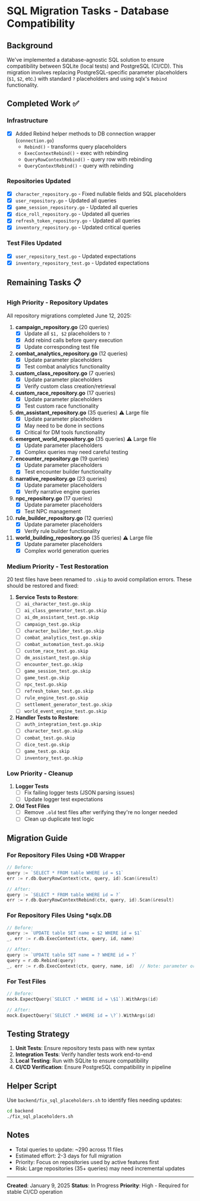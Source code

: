 # SQL Migration Tasks - Database Compatibility

## Background

We've implemented a database-agnostic SQL solution to ensure compatibility between SQLite (local tests) and PostgreSQL (CI/CD). This migration involves replacing PostgreSQL-specific parameter placeholders (`$1`, `$2`, etc.) with standard `?` placeholders and using sqlx's `Rebind` functionality.

## Completed Work ✅

### Infrastructure
- [x] Added Rebind helper methods to DB connection wrapper (`connection.go`)
  - `Rebind()` - transforms query placeholders
  - `ExecContextRebind()` - exec with rebinding
  - `QueryRowContextRebind()` - query row with rebinding
  - `QueryContextRebind()` - query with rebinding

### Repositories Updated
- [x] `character_repository.go` - Fixed nullable fields and SQL placeholders
- [x] `user_repository.go` - Updated all queries
- [x] `game_session_repository.go` - Updated all queries
- [x] `dice_roll_repository.go` - Updated all queries
- [x] `refresh_token_repository.go` - Updated all queries
- [x] `inventory_repository.go` - Updated critical queries

### Test Files Updated
- [x] `user_repository_test.go` - Updated expectations
- [x] `inventory_repository_test.go` - Updated expectations

## Remaining Tasks 📋

### High Priority - Repository Updates

All repository migrations completed June 12, 2025:

1. **campaign_repository.go** (20 queries)
   - [x] Update all `$1, $2` placeholders to `?`
   - [x] Add rebind calls before query execution
   - [x] Update corresponding test file

2. **combat_analytics_repository.go** (12 queries)
   - [x] Update parameter placeholders
   - [x] Test combat analytics functionality

3. **custom_class_repository.go** (7 queries)
   - [x] Update parameter placeholders
   - [x] Verify custom class creation/retrieval

4. **custom_race_repository.go** (17 queries)
   - [x] Update parameter placeholders
   - [x] Test custom race functionality

5. **dm_assistant_repository.go** (35 queries) ⚠️ Large file
   - [x] Update parameter placeholders
   - [x] May need to be done in sections
   - [x] Critical for DM tools functionality

6. **emergent_world_repository.go** (35 queries) ⚠️ Large file
   - [x] Update parameter placeholders
   - [x] Complex queries may need careful testing

7. **encounter_repository.go** (19 queries)
   - [x] Update parameter placeholders
   - [x] Test encounter builder functionality

8. **narrative_repository.go** (23 queries)
   - [x] Update parameter placeholders
   - [x] Verify narrative engine queries

9. **npc_repository.go** (17 queries)
   - [x] Update parameter placeholders
   - [x] Test NPC management

10. **rule_builder_repository.go** (12 queries)
    - [x] Update parameter placeholders
    - [x] Verify rule builder functionality

11. **world_building_repository.go** (35 queries) ⚠️ Large file
    - [x] Update parameter placeholders
    - [x] Complex world generation queries

### Medium Priority - Test Restoration

20 test files have been renamed to `.skip` to avoid compilation errors. These should be restored and fixed:

1. **Service Tests to Restore**:
   - [ ] `ai_character_test.go.skip`
   - [ ] `ai_class_generator_test.go.skip`
   - [ ] `ai_dm_assistant_test.go.skip`
   - [ ] `campaign_test.go.skip`
   - [ ] `character_builder_test.go.skip`
   - [ ] `combat_analytics_test.go.skip`
   - [ ] `combat_automation_test.go.skip`
   - [ ] `custom_race_test.go.skip`
   - [ ] `dm_assistant_test.go.skip`
   - [ ] `encounter_test.go.skip`
   - [ ] `game_session_test.go.skip`
   - [ ] `game_test.go.skip`
   - [ ] `npc_test.go.skip`
   - [ ] `refresh_token_test.go.skip`
   - [ ] `rule_engine_test.go.skip`
   - [ ] `settlement_generator_test.go.skip`
   - [ ] `world_event_engine_test.go.skip`

2. **Handler Tests to Restore**:
   - [ ] `auth_integration_test.go.skip`
   - [ ] `character_test.go.skip`
   - [ ] `combat_test.go.skip`
   - [ ] `dice_test.go.skip`
   - [ ] `game_test.go.skip`
   - [ ] `inventory_test.go.skip`

### Low Priority - Cleanup

1. **Logger Tests**
   - [ ] Fix failing logger tests (JSON parsing issues)
   - [ ] Update logger test expectations

2. **Old Test Files**
   - [ ] Remove `.old` test files after verifying they're no longer needed
   - [ ] Clean up duplicate test logic

## Migration Guide

### For Repository Files Using *DB Wrapper

```go
// Before:
query := `SELECT * FROM table WHERE id = $1`
err := r.db.QueryRowContext(ctx, query, id).Scan(&result)

// After:
query := `SELECT * FROM table WHERE id = ?`
err := r.db.QueryRowContextRebind(ctx, query, id).Scan(&result)
```

### For Repository Files Using *sqlx.DB

```go
// Before:
query := `UPDATE table SET name = $2 WHERE id = $1`
_, err := r.db.ExecContext(ctx, query, id, name)

// After:
query := `UPDATE table SET name = ? WHERE id = ?`
query = r.db.Rebind(query)
_, err := r.db.ExecContext(ctx, query, name, id)  // Note: parameter order matches ? order
```

### For Test Files

```go
// Before:
mock.ExpectQuery(`SELECT .* WHERE id = \$1`).WithArgs(id)

// After:
mock.ExpectQuery(`SELECT .* WHERE id = \?`).WithArgs(id)
```

## Testing Strategy

1. **Unit Tests**: Ensure repository tests pass with new syntax
2. **Integration Tests**: Verify handler tests work end-to-end
3. **Local Testing**: Run with SQLite to ensure compatibility
4. **CI/CD Verification**: Ensure PostgreSQL compatibility in pipeline

## Helper Script

Use `backend/fix_sql_placeholders.sh` to identify files needing updates:

```bash
cd backend
./fix_sql_placeholders.sh
```

## Notes

- Total queries to update: ~290 across 11 files
- Estimated effort: 2-3 days for full migration
- Priority: Focus on repositories used by active features first
- Risk: Large repositories (35+ queries) may need incremental updates

---

**Created**: January 9, 2025
**Status**: In Progress
**Priority**: High - Required for stable CI/CD operation